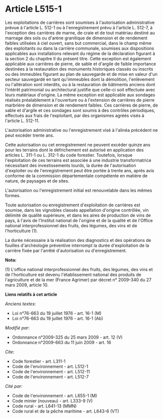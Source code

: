 # Article L515-1

Les exploitations de carrières sont soumises à l'autorisation administrative prévue à l'article L. 512-1 ou à
l'enregistrement prévu à l'article L. 512-7, à l'exception des carrières de marne, de craie et de tout matériau destiné au
marnage des sols ou d'arène granitique de dimension et de rendement faibles utilisées à ciel ouvert, sans but commercial,
dans le champ même des exploitants ou dans la carrière communale, soumises aux dispositions applicables aux installations
relevant du régime de la déclaration figurant à la section 2 du chapitre II du présent titre. Cette exception est également
applicable aux carrières de pierre, de sable et d'argile de faible importance destinées à la restauration des monuments
historiques classés ou inscrits ou des immeubles figurant au plan de sauvegarde et de mise en valeur d'un secteur sauvegardé
en tant qu'immeubles dont la démolition, l'enlèvement ou l'altération sont interdits, ou à la restauration de bâtiments
anciens dont l'intérêt patrimonial ou architectural justifie que celle-ci soit effectuée avec leurs matériaux d'origine. La
même exception est applicable aux sondages réalisés préalablement à l'ouverture ou à l'extension de carrières de pierre
marbrière de dimension et de rendement faibles. Ces carrières de pierre, de sable et d'argile et ces sondages sont soumis à
des contrôles périodiques, effectués aux frais de l'exploitant, par des organismes agréés visés à l'article L. 512-11. 

L'autorisation administrative ou l'enregistrement visé à l'alinéa précédent ne peut excéder trente ans. 

Cette autorisation ou cet enregistrement ne peuvent excéder quinze ans pour les terrains dont le défrichement est autorisé en
application des articles L. 311-1 ou L. 312-1 du code forestier. Toutefois, lorsque l'exploitation de ces terrains est
associée à une industrie transformatrice nécessitant des investissements lourds, la durée de l'autorisation d'exploiter ou de
l'enregistrement peut être portée à trente ans, après avis conforme de la commission départementale compétente en matière de
nature, de paysages et de sites.

L'autorisation ou l'enregistrement initial est renouvelable dans les mêmes formes. 

Toute autorisation ou enregistrement d'exploitation de carrières est soumise, dans les vignobles classés appellation
d'origine contrôlée, vin délimité de qualité supérieure, et dans les aires de production de vins de pays, à l'avis de
l'Institut national de l'origine et de la qualité et de l'Office national interprofessionnel des fruits, des légumes, des
vins et de l'horticulture (1). 

La durée nécessaire à la réalisation des diagnostics et des opérations de fouilles d'archéologie préventive interrompt la
durée d'exploitation de la carrière fixée par l'arrêté d'autorisation ou d'enregistrement.

**Nota:**

(1) L'office national interprofessionnel des fruits, des légumes, des vins et de l'horticulture est devenu l'établissement
national des produits de l'agriculture et de la mer (France Agrimer) par décret n° 2009-340 du 27 mars 2009, article 10.

**Liens relatifs à cet article**

_Anciens textes_:

  - Loi n°76-663 du 19 juillet 1976 - art. 16-1 (M)
  - Loi n°76-663 du 19 juillet 1976 - art. 16-1 (Ab)

_Modifié par_:

  - Ordonnance n°2009-325 du 25 mars 2009 - art. 12 (V)
  - Ordonnance n°2009-663 du 11 juin 2009 - art. 16

_Cite_:

  - Code forestier - art. L311-1
  - Code de l'environnement - art. L512-1
  - Code de l'environnement - art. L512-11
  - Code de l'environnement - art. L512-7

_Cité par_:

  - Code de l'environnement - art. L655-1 (M)
  - Code minier (nouveau) - art. L333-9 (V)
  - Code rural - art. L641-13 (MMN)
  - Code rural et de la pêche maritime - art. L643-6 (VT)
